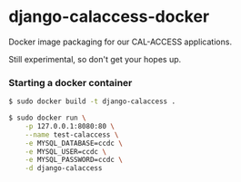 # django-calaccess-docker

Docker image packaging for our CAL-ACCESS applications.

Still experimental, so don't get your hopes up.

### Starting a docker container

```bash
$ sudo docker build -t django-calaccess .
```

```bash
$ sudo docker run \
    -p 127.0.0.1:8080:80 \
    --name test-calaccess \
    -e MYSQL_DATABASE=ccdc \
    -e MYSQL_USER=ccdc \
    -e MYSQL_PASSWORD=ccdc \
    -d django-calaccess
```
